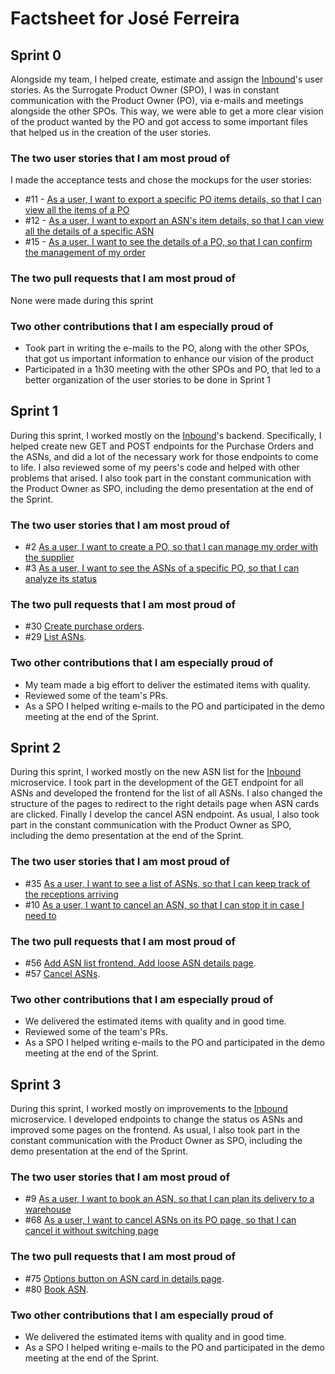 # Factsheet for José Ferreira

## Sprint 0

Alongside my team, I helped create, estimate and assign the [Inbound](https://github.com/FEUP-MEIC-DS-2022-1MEIC01/inbound)'s user stories. As the Surrogate Product Owner (SPO), I was in constant communication with the Product Owner (PO), via e-mails and meetings alongside the other SPOs. This way, we were able to get a more clear vision of the product wanted by the PO and got access to some important files that helped us in the creation of the user stories.

### The two user stories that I am most proud of
I made the acceptance tests and chose the mockups for the user stories:

 * #11 - [As a user, I want to export a specific PO items details, so that I can view all the items of a PO](https://github.com/FEUP-MEIC-DS-2022-1MEIC01/inbound/issues/11)
 * #12 - [As a user, I want to export an ASN's item details, so that I can view all the details of a specific ASN](https://github.com/FEUP-MEIC-DS-2022-1MEIC01/inbound/issues/12)
 * #15 - [As a user, I want to see the details of a PO, so that I can confirm the management of my order](https://github.com/FEUP-MEIC-DS-2022-1MEIC01/inbound/issues/15)

### The two pull requests that I am most proud of

None were made during this sprint

### Two other contributions that I am especially proud of

- Took part in writing the e-mails to the PO, along with the other SPOs, that got us important information to enhance our vision of the product
- Participated in a 1h30 meeting with the other SPOs and PO, that led to a better organization of the user stories to be done in Sprint 1


## Sprint 1

During this sprint, I worked mostly on the [Inbound](https://github.com/FEUP-MEIC-DS-2022-1MEIC01/inbound)'s backend. Specifically, I helped create new GET and POST endpoints for the Purchase Orders and the ASNs, and did a lot of the necessary work for those endpoints to come to life. I also reviewed some of my peers's code and helped with other problems that arised. I also took part in the constant communication with the Product Owner as SPO, including the demo presentation at the end of the Sprint.

### The two user stories that I am most proud of

 * #2 [As a user, I want to create a PO, so that I can manage my order with the supplier](https://github.com/FEUP-MEIC-DS-2022-1MEIC01/inbound/issues/2)
 * #3 [As a user, I want to see the ASNs of a specific PO, so that I can analyze its status](https://github.com/FEUP-MEIC-DS-2022-1MEIC01/inbound/issues/3)


### The two pull requests that I am most proud of

 * #30 [Create purchase orders](https://github.com/FEUP-MEIC-DS-2022-1MEIC01/inbound/pull/30).
 * #29 [List ASNs](https://github.com/FEUP-MEIC-DS-2022-1MEIC01/inbound/pull/29).

### Two other contributions that I am especially proud of

- My team made a big effort to deliver the estimated items with quality.
- Reviewed some of the team's PRs.
- As a SPO I helped writing e-mails to the PO and participated in the demo meeting at the end of the Sprint. 


## Sprint 2

During this sprint, I worked mostly on the new ASN list for the [Inbound](https://github.com/FEUP-MEIC-DS-2022-1MEIC01/inbound) microservice. I took part in the development of the GET endpoint for all ASNs and developed the frontend for the list of all ASNs. I also changed the structure of the pages to redirect to the right details page when ASN cards are clicked. Finally I develop the cancel ASN endpoint. As usual, I also took part in the constant communication with the Product Owner as SPO, including the demo presentation at the end of the Sprint.

### The two user stories that I am most proud of

 * #35 [As a user, I want to see a list of ASNs, so that I can keep track of the receptions arriving](https://github.com/FEUP-MEIC-DS-2022-1MEIC01/inbound/issues/35)
 * #10 [As a user, I want to cancel an ASN, so that I can stop it in case I need to](https://github.com/FEUP-MEIC-DS-2022-1MEIC01/inbound/issues/10)


### The two pull requests that I am most proud of

 * #56 [Add ASN list frontend. Add loose ASN details page](https://github.com/FEUP-MEIC-DS-2022-1MEIC01/inbound/pull/56).
 * #57 [Cancel ASNs](https://github.com/FEUP-MEIC-DS-2022-1MEIC01/inbound/pull/57).

### Two other contributions that I am especially proud of

- We delivered the estimated items with quality and in good time.
- Reviewed some of the team's PRs.
- As a SPO I helped writing e-mails to the PO and participated in the demo meeting at the end of the Sprint.


## Sprint 3

During this sprint, I worked mostly on improvements to the [Inbound](https://github.com/FEUP-MEIC-DS-2022-1MEIC01/inbound) microservice. I developed endpoints to change the status os ASNs and improved some pages on the frontend. As usual, I also took part in the constant communication with the Product Owner as SPO, including the demo presentation at the end of the Sprint.

### The two user stories that I am most proud of

 * #9 [As a user, I want to book an ASN, so that I can plan its delivery to a warehouse](https://github.com/FEUP-MEIC-DS-2022-1MEIC01/inbound/issues/9)
 * #68 [As a user, I want to cancel ASNs on its PO page, so that I can cancel it without switching page](https://github.com/FEUP-MEIC-DS-2022-1MEIC01/inbound/issues/68)


### The two pull requests that I am most proud of

 * #75 [Options button on ASN card in details page](https://github.com/FEUP-MEIC-DS-2022-1MEIC01/inbound/pull/75).
 * #80 [Book ASN](https://github.com/FEUP-MEIC-DS-2022-1MEIC01/inbound/pull/80).

### Two other contributions that I am especially proud of

- We delivered the estimated items with quality and in good time.
- As a SPO I helped writing e-mails to the PO and participated in the demo meeting at the end of the Sprint.
